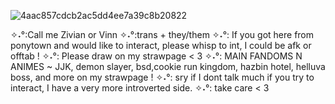 ![4aac857cdcb2ac5dd4ee7a39c8b20822](https://github.com/user-attachments/assets/3c7b284e-68da-4446-b63b-1a32319cf261)

✧˖°:Call me Zivian or Vinn
✧˖°:trans + they/them
✧˖°: If you got here from ponytown and would like to interact, please whisp to int, I could be afk or offtab !
✧˖°: Please draw on my strawpage  < 3
✧˖°: MAIN FANDOMS N ANIMES ~ JJK, demon slayer, bsd,cookie run kingdom, hazbin hotel, helluva boss, and more on my strawpage !
✧˖°: sry if I dont talk much if you try to interact, I have a very more introverted side.
✧˖°: take care < 3
